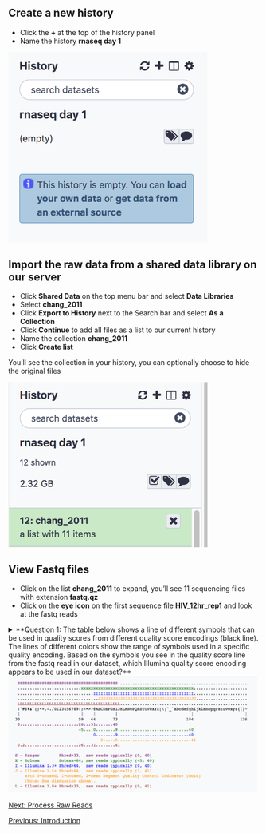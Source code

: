 ## Create a new history
- Click the **+** at the top of the history panel
- Name the history **rnaseq day 1**

<img src="../img/new_history.png" width="400">

## Import the raw data from a shared data library on our server
- Click **Shared Data** on the top menu bar and select **Data Libraries**
- Select **chang_2011**
- Click **Export to History** next to the Search bar and select **As a Collection**
- Click **Continue** to add all files as a list to our current history 
- Name the collection **chang_2011**
- Click **Create list**

You’ll see the collection in your history, you can optionally choose to hide the original files


<img src="../img/chang_2011.png" width="400">

## View Fastq files
- Click on the list **chang_2011** to expand, you’ll see 11 sequencing files with extension **fastq.qz**
- Click on the **eye icon** on the first sequence file **HIV_12hr_rep1** and look at the fastq reads

<details>
<summary> **Question 1: The table below shows a line of different symbols that can be used in quality scores from different quality score encodings (black line). The lines of different colors show the range of symbols used in a specific quality encoding. Based on the symbols you see in the quality score line from the fastq read in our dataset, which Illumina quality score encoding appears to be used in our dataset?** </summary>
<br>
Answer: Illumina 1.8+ </details> 

<img src="../img/base_qual.png" width="500">

[Next: Process Raw Reads](03_Process_raw_reads.md)

[Previous: Introduction](01_Introduction.md)
